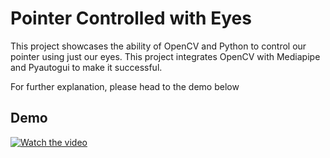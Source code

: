 # Pointer Controlled with Eyes
This project showcases the ability of OpenCV and Python to control our pointer using just our eyes. This project integrates OpenCV with Mediapipe and Pyautogui to make it successful.

For further explanation, please head to the demo below

## Demo
[![Watch the video](https://img.youtube.com/vi/6RI3zjMSQxo/hqdefault.jpg)](https://www.youtube.com/embed/6RI3zjMSQxo)
